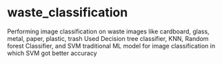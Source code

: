# waste_classification

Performing image classification on waste images like cardboard, glass, metal, paper, plastic, trash
Used Decision tree classifier, KNN, Random forest Classifier, and SVM traditional ML model for image classification in which SVM got better accuracy
